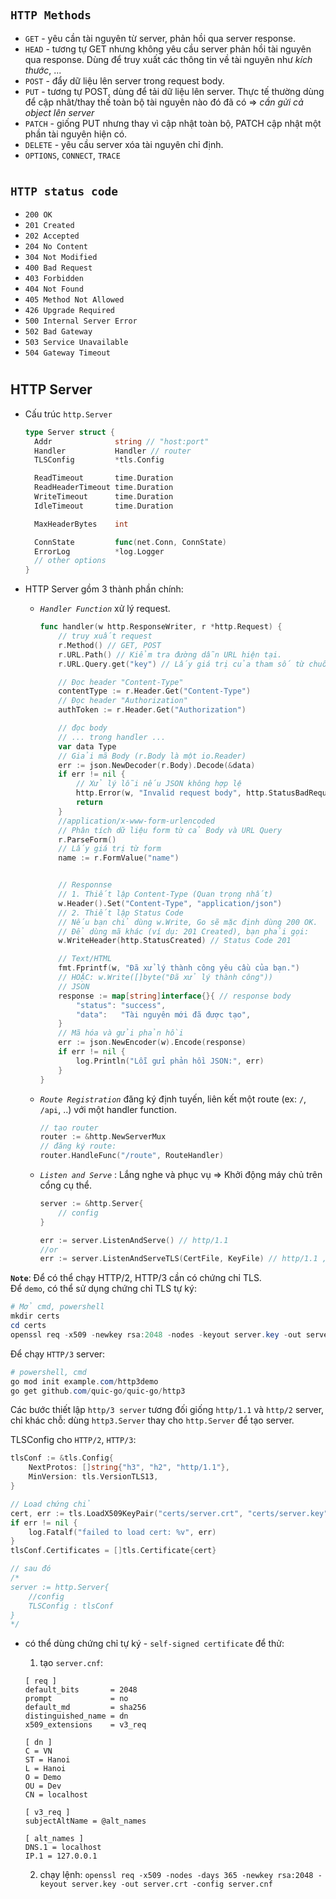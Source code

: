#

## `HTTP Methods`

- `GET` - yêu cần tài nguyên từ server, phản hồi qua server response.
- `HEAD` - tương tự GET nhưng không yêu cầu server phản hồi tài nguyên qua response. Dùng để truy xuất các thông tin về tài nguyên như _kích thước_, ...
- `POST` - đẩy dữ liệu lên server trong request body.
- `PUT` - tương tự POST, dùng để tải dữ liệu lên server. Thực tế thường dùng để cập nhât/thay thế toàn bộ tài nguyên nào đó đã có => _cần gửi cả object lên server_
- `PATCH` - giống PUT nhưng thay vì cập nhật toàn bộ, PATCH cập nhật một phần tài nguyên hiện có.
- `DELETE` - yêu cầu server xóa tài nguyên chỉ định.
- `OPTIONS`, `CONNECT`, `TRACE`

#

## `HTTP status code`

- `200 OK`
- `201 Created`
- `202 Accepted`
- `204 No Content`
- `304 Not Modified`
- `400 Bad Request`
- `403 Forbidden`
- `404 Not Found`
- `405 Method Not Allowed`
- `426 Upgrade Required`
- `500 Internal Server Error`
- `502 Bad Gateway`
- `503 Service Unavailable`
- `504 Gateway Timeout`

#

## HTTP Server

- Cấu trúc `http.Server`

  ```go
  type Server struct {
    Addr              string // "host:port"
    Handler           Handler // router
    TLSConfig         *tls.Config

    ReadTimeout       time.Duration
    ReadHeaderTimeout time.Duration
    WriteTimeout      time.Duration
    IdleTimeout       time.Duration

    MaxHeaderBytes    int

    ConnState         func(net.Conn, ConnState)
    ErrorLog          *log.Logger
    // other options
  }
  ```

- HTTP Server gồm 3 thành phần chính:

  - _`Handler Function`_ xử lý request.

    ```go
    func handler(w http.ResponseWriter, r *http.Request) {
        // truy xuất request
        r.Method() // GET, POST
        r.URL.Path() // Kiểm tra đường dẫn URL hiện tại.
        r.URL.Query.get("key") // Lấy giá trị của tham số từ chuỗi truy vấn (query string).

        // Đọc header "Content-Type"
        contentType := r.Header.Get("Content-Type")
        // Đọc header "Authorization"
        authToken := r.Header.Get("Authorization")

        // đọc body
        // ... trong handler ...
        var data Type
        // Giải mã Body (r.Body là một io.Reader)
        err := json.NewDecoder(r.Body).Decode(&data)
        if err != nil {
            // Xử lý lỗi nếu JSON không hợp lệ
            http.Error(w, "Invalid request body", http.StatusBadRequest)
            return
        }
        //application/x-www-form-urlencoded
        // Phân tích dữ liệu form từ cả Body và URL Query
        r.ParseForm()
        // Lấy giá trị từ form
        name := r.FormValue("name")


        // Responnse
        // 1. Thiết lập Content-Type (Quan trọng nhất)
        w.Header().Set("Content-Type", "application/json")
        // 2. Thiết lập Status Code
        // Nếu bạn chỉ dùng w.Write, Go sẽ mặc định dùng 200 OK.
        // Để dùng mã khác (ví dụ: 201 Created), bạn phải gọi:
        w.WriteHeader(http.StatusCreated) // Status Code 201

        // Text/HTML
        fmt.Fprintf(w, "Đã xử lý thành công yêu cầu của bạn.")
        // HOẶC: w.Write([]byte("Đã xử lý thành công"))
        // JSON
        response := map[string]interface{}{ // response body
            "status": "success",
            "data":   "Tài nguyên mới đã được tạo",
        }
        // Mã hóa và gửi phản hồi
        err := json.NewEncoder(w).Encode(response)
        if err != nil {
            log.Println("Lỗi gửi phản hồi JSON:", err)
        }
    }
    ```

  - _`Route Registration`_ đăng ký định tuyến, liên kết một route (ex: `/`, `/api`, ..) với một handler function.

    ```go
    // tạo router
    router := &http.NewServerMux
    // đăng ký route:
    router.HandleFunc("/route", RouteHandler)
    ```

  - _`Listen and Serve`_ : Lắng nghe và phục vụ => Khởi động máy chủ trên cổng cụ thể.

    ```go
    server := &http.Server{
        // config
    }

    err := server.ListenAndServe() // http/1.1
    //or
    err := server.ListenAndServeTLS(CertFile, KeyFile) // http/1.1 , http/2 tùy client
    ```

**`Note`**: Để có thể chạy HTTP/2, HTTP/3 cần có chứng chỉ TLS.  
Để `demo`, có thể sử dụng chứng chỉ TLS tự ký:

```powershell
# Mở cmd, powershell
mkdir certs
cd certs
openssl req -x509 -newkey rsa:2048 -nodes -keyout server.key -out server.crt -days 365 -subj "/CN=localhost"
```

Để chạy `HTTP/3` server:

```powershell
# powershell, cmd
go mod init example.com/http3demo
go get github.com/quic-go/quic-go/http3
```

Các bước thiết lập `http/3 server` tương đối giống `http/1.1` và `http/2` server, chỉ khác chỗ: dùng `http3.Server` thay cho `http.Server` để tạo server.

TLSConfig cho `HTTP/2`, `HTTP/3`:

```go
tlsConf := &tls.Config{
    NextProtos: []string{"h3", "h2", "http/1.1"},
    MinVersion: tls.VersionTLS13,
}

// Load chứng chỉ
cert, err := tls.LoadX509KeyPair("certs/server.crt", "certs/server.key")
if err != nil {
    log.Fatalf("failed to load cert: %v", err)
}
tlsConf.Certificates = []tls.Certificate{cert}

// sau đó
/*
server := http.Server{
    //config
    TLSConfig : tlsConf
}
*/
```

- có thể dùng chứng chỉ tự ký - `self-signed certificate` để thử:

  1. tạo `server.cnf`:

  ```
  [ req ]
  default_bits       = 2048
  prompt             = no
  default_md         = sha256
  distinguished_name = dn
  x509_extensions    = v3_req

  [ dn ]
  C = VN
  ST = Hanoi
  L = Hanoi
  O = Demo
  OU = Dev
  CN = localhost

  [ v3_req ]
  subjectAltName = @alt_names

  [ alt_names ]
  DNS.1 = localhost
  IP.1 = 127.0.0.1

  ```

  2. chạy lệnh: `openssl req -x509 -nodes -days 365 -newkey rsa:2048 -keyout server.key -out server.crt -config server.cnf`
